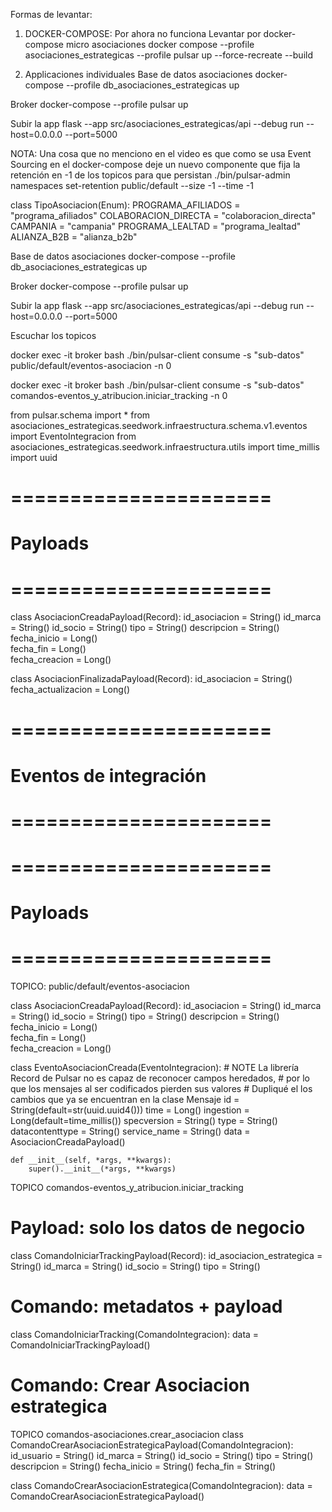 
Formas de levantar:
1. DOCKER-COMPOSE: Por ahora no funciona
Levantar por docker-compose micro asociaciones 
docker compose --profile asociaciones_estrategicas --profile pulsar up --force-recreate --build


2. Applicaciones individuales
Base de datos asociaciones
docker-compose --profile db_asociaciones_estrategicas up

Broker
docker-compose --profile pulsar up

Subir la app
flask --app src/asociaciones_estrategicas/api --debug run --host=0.0.0.0 --port=5000




NOTA:
Una cosa que no menciono en el video es que como se usa Event Sourcing 
en el docker-compose deje un nuevo componente que fija la retención en -1 de los topicos para que persistan
./bin/pulsar-admin namespaces set-retention public/default --size -1 --time -1


class TipoAsociacion(Enum):
    PROGRAMA_AFILIADOS = "programa_afiliados"
    COLABORACION_DIRECTA = "colaboracion_directa"
    CAMPANIA = "campania"
    PROGRAMA_LEALTAD = "programa_lealtad"
    ALIANZA_B2B = "alianza_b2b"
    
	
Base de datos asociaciones
docker-compose --profile db_asociaciones_estrategicas up

Broker
docker-compose --profile pulsar up

Subir la app
flask --app src/asociaciones_estrategicas/api --debug run --host=0.0.0.0 --port=5000



Escuchar los topicos

docker exec -it broker bash
./bin/pulsar-client consume -s "sub-datos" public/default/eventos-asociacion -n 0 


docker exec -it broker bash
./bin/pulsar-client consume -s "sub-datos" comandos-eventos_y_atribucion.iniciar_tracking -n 0



from pulsar.schema import *
from asociaciones_estrategicas.seedwork.infraestructura.schema.v1.eventos import EventoIntegracion
from asociaciones_estrategicas.seedwork.infraestructura.utils import time_millis
import uuid


# ======================
# Payloads
# ======================

class AsociacionCreadaPayload(Record):
    id_asociacion = String()
    id_marca = String()
    id_socio = String()
    tipo = String()
    descripcion = String()      
    fecha_inicio = Long()       
    fecha_fin = Long()          
    fecha_creacion = Long()



class AsociacionFinalizadaPayload(Record):
    id_asociacion = String()
    fecha_actualizacion = Long()


# ======================
# Eventos de integración
# ======================

# ======================
# Payloads
# ======================

TOPICO: public/default/eventos-asociacion 

class AsociacionCreadaPayload(Record):
    id_asociacion = String()
    id_marca = String()
    id_socio = String()
    tipo = String()
    descripcion = String()      
    fecha_inicio = Long()       
    fecha_fin = Long()          
    fecha_creacion = Long()


class EventoAsociacionCreada(EventoIntegracion):
    # NOTE La librería Record de Pulsar no es capaz de reconocer campos heredados, 
    # por lo que los mensajes al ser codificados pierden sus valores
    # Dupliqué el los cambios que ya se encuentran en la clase Mensaje
    id = String(default=str(uuid.uuid4()))
    time = Long()
    ingestion = Long(default=time_millis())
    specversion = String()
    type = String()
    datacontenttype = String()
    service_name = String()
    data = AsociacionCreadaPayload()

    def __init__(self, *args, **kwargs):
        super().__init__(*args, **kwargs)


TOPICO comandos-eventos_y_atribucion.iniciar_tracking

# Payload: solo los datos de negocio
class ComandoIniciarTrackingPayload(Record):
    id_asociacion_estrategica = String()
    id_marca = String()
    id_socio = String()
    tipo = String()

# Comando: metadatos + payload
class ComandoIniciarTracking(ComandoIntegracion):
    data = ComandoIniciarTrackingPayload()    
	
	
	
# Comando: Crear Asociacion estrategica
TOPICO 	comandos-asociaciones.crear_asociacion
class ComandoCrearAsociacionEstrategicaPayload(ComandoIntegracion):
    id_usuario = String()
    id_marca = String()
    id_socio = String()
    tipo = String()
    descripcion = String()
    fecha_inicio = String()
    fecha_fin = String()


class ComandoCrearAsociacionEstrategica(ComandoIntegracion):
    data = ComandoCrearAsociacionEstrategicaPayload()


